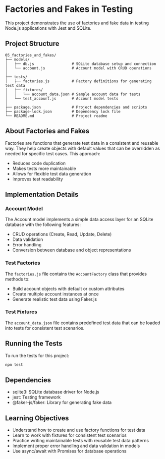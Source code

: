 # Factories and Fakes in Testing

This project demonstrates the use of factories and fake data in testing Node.js applications with Jest and SQLite.

## Project Structure

```
05_factories_and_fakes/
├── models/
│   ├── db.js                 # SQLite database setup and connection
│   └── account.js            # Account model with CRUD operations
│
├── tests/
│   ├── factories.js          # Factory definitions for generating test data
│   ├── fixtures/
│   │   └── account_data.json # Sample account data for tests
│   └── test_account.js       # Account model tests
│
├── package.json              # Project dependencies and scripts
├── package-lock.json         # Dependency lock file
└── README.md                 # Project readme
```

## About Factories and Fakes

Factories are functions that generate test data in a consistent and reusable way. They help create objects with default values that can be overridden as needed for specific test cases. This approach:

- Reduces code duplication
- Makes tests more maintainable
- Allows for flexible test data generation
- Improves test readability

## Implementation Details

### Account Model

The Account model implements a simple data access layer for an SQLite database with the following features:

- CRUD operations (Create, Read, Update, Delete)
- Data validation
- Error handling
- Conversion between database and object representations

### Test Factories

The `factories.js` file contains the `AccountFactory` class that provides methods to:

- Build account objects with default or custom attributes
- Create multiple account instances at once
- Generate realistic test data using Faker.js

### Test Fixtures

The `account_data.json` file contains predefined test data that can be loaded into tests for consistent test scenarios.

## Running the Tests

To run the tests for this project:

```bash
npm test
```

## Dependencies

- sqlite3: SQLite database driver for Node.js
- jest: Testing framework
- @faker-js/faker: Library for generating fake data

## Learning Objectives

- Understand how to create and use factory functions for test data
- Learn to work with fixtures for consistent test scenarios
- Practice writing maintainable tests with reusable test data patterns
- Implement proper error handling and data validation in models
- Use async/await with Promises for database operations
